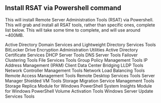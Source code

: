 ## Install RSAT via Powershell command
This will install Remote Server Administration Tools (RSAT) via Powershell.  This will grab and install all RSAT tools, rather than specific ones, complete list below.  This will take some time to complete, and will use around ~400MB.

Active Directory Domain Services and Lightweight Directory Services Tools
BitLocker Drive Encryption Administration Utilities
Active Directory Certificate Services
DHCP Server Tools
DNS Server Tools
Failover Clustering Tools
File Services Tools
Group Policy Management Tools
IP Address Management (IPAM) Client
Data Center Bridging LLDP Tools
Network Controller Management Tools
Network Load Balancing Tools
Remote Access Management Tools
Remote Desktop Services Tools
Server Manager
Shielded VM Tools
Storage Migration Service Management Tools
Storage Replica Module for Windows PowerShell
System Insights Module for Windows PowerShell
Volume Activation Tools
Windows Server Update Services Tools
